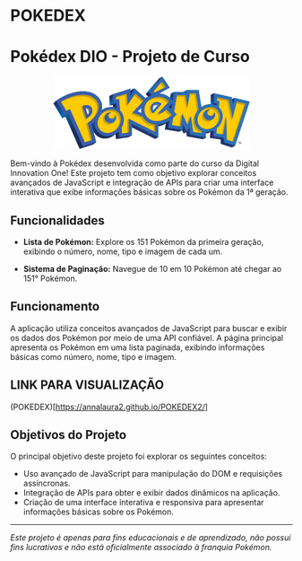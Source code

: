 # POKEDEX
# Pokédex DIO - Projeto de Curso

<p align="center" >
  <img src="Title_Pokemon.png" alt="Pokémon Banner" width="350px"/>
</p>



Bem-vindo à Pokédex desenvolvida como parte do curso da Digital Innovation One! Este projeto tem como objetivo explorar conceitos avançados de JavaScript e integração de APIs para criar uma interface interativa que exibe informações básicas sobre os Pokémon da 1ª geração.

## Funcionalidades

- **Lista de Pokémon:** Explore os 151 Pokémon da primeira geração, exibindo o número, nome, tipo e imagem de cada um.

- **Sistema de Paginação:** Navegue de 10 em 10 Pokémon até chegar ao 151° Pokémon.

## Funcionamento

A aplicação utiliza conceitos avançados de JavaScript para buscar e exibir os dados dos Pokémon por meio de uma API confiável. A página principal apresenta os Pokémon em uma lista paginada, exibindo informações básicas como número, nome, tipo e imagem.

## LINK PARA VISUALIZAÇÃO

(POKEDEX)[https://annalaura2.github.io/POKEDEX2/]

## Objetivos do Projeto

O principal objetivo deste projeto foi explorar os seguintes conceitos:

- Uso avançado de JavaScript para manipulação do DOM e requisições assíncronas.
- Integração de APIs para obter e exibir dados dinâmicos na aplicação.
- Criação de uma interface interativa e responsiva para apresentar informações básicas sobre os Pokémon.

---

*Este projeto é apenas para fins educacionais e de aprendizado, não possui fins lucrativos e não está oficialmente associado à franquia Pokémon.*
